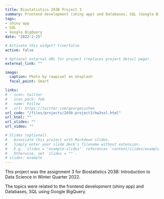 ```yaml
---
title: Biostatistics 203B Project 3
summary: Frontend development (shiny app) and Databases, SQL (Google BigQuery)
tags:
- shiny app
- SQL
- Google BigQuery
date: "2022-2-25"

# Activate this widget? true/false
active: false

# Optional external URL for project (replaces project detail page).
external_link: ""

image:
  caption: Photo by rawpixel on Unsplash
  focal_point: Smart

links:
# - icon: twitter
#   icon_pack: fab
#   name: Follow
#   url: https://twitter.com/georgecushen
url_code: "/files/projects/203b-project3/hw3sol.html"
url_html: ""
url_slides: ""
url_video: ""

# Slides (optional).
#   Associate this project with Markdown slides.
#   Simply enter your slide deck's filename without extension.
#   E.g. `slides = "example-slides"` references `content/slides/example-slides.md`.
#   Otherwise, set `slides = ""`.
# slides: example
---
```

This project was the assignment 3 for Biostatistics 203B: Introduction to Data Science in Winter Quarter 2022.

The topics were related to the frontend development (shiny app) and Databases, SQL  using Google BigQuery.
